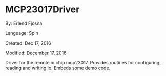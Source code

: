# MCP23017Driver

By: Erlend Fjosna

Language: Spin

Created: Dec 17, 2016

Modified: December 17, 2016

Driver for the remote io chip mcp23017. Provides routines for configuring, reading and writing io. Embeds some demo code.
